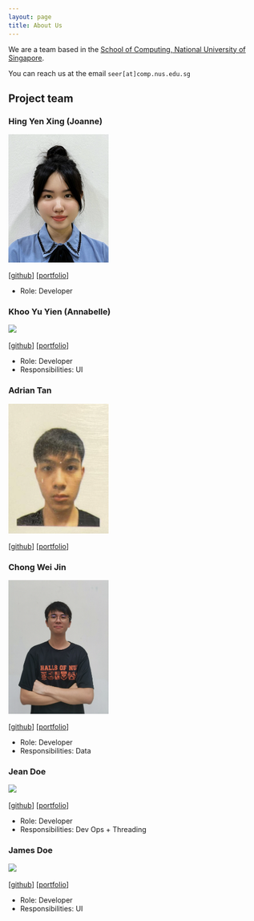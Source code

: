 ```yaml
---
layout: page
title: About Us
---
```


We are a team based in the [School of Computing, National University of Singapore](https://www.comp.nus.edu.sg).

You can reach us at the email `seer[at]comp.nus.edu.sg`

## Project team

### Hing Yen Xing (Joanne)

<img src="images/joannehing.png" width="200px">

[[github](https://github.com/joannehing)]
[[portfolio](team/johndoe.md)]

* Role: Developer 

### Khoo Yu Yien (Annabelle)

<img src="images/johndoe.png" width="200px">

[[github](https://github.com/annabellekk)]
[[portfolio](team/johndoe.md)]

* Role: Developer
* Responsibilities: UI

### Adrian Tan

<img src="images/adriantan101.png" width="200px">

[[github](http://github.com/adriantan101)] [[portfolio](team/adriantan.md)]

### Chong Wei Jin

<img src="images/cweijin.png" width="200px">

[[github](https://github.com/cweijin)] [[portfolio](team/johndoe.md)]


* Role: Developer
* Responsibilities: Data

### Jean Doe

<img src="images/johndoe.png" width="200px">

[[github](http://github.com/johndoe)]
[[portfolio](team/johndoe.md)]

* Role: Developer
* Responsibilities: Dev Ops + Threading

### James Doe

<img src="images/johndoe.png" width="200px">

[[github](http://github.com/johndoe)]
[[portfolio](team/johndoe.md)]

* Role: Developer
* Responsibilities: UI
